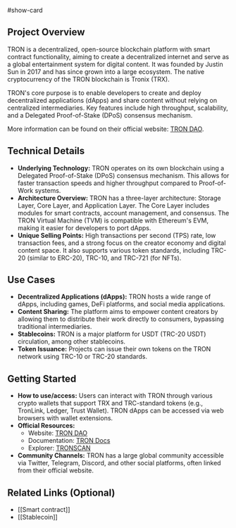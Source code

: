 #show-card

## Project Overview

TRON is a decentralized, open-source blockchain platform with smart contract functionality, aiming to create a decentralized internet and serve as a global entertainment system for digital content. It was founded by Justin Sun in 2017 and has since grown into a large ecosystem. The native cryptocurrency of the TRON blockchain is Tronix (TRX).

TRON's core purpose is to enable developers to create and deploy decentralized applications (dApps) and share content without relying on centralized intermediaries. Key features include high throughput, scalability, and a Delegated Proof-of-Stake (DPoS) consensus mechanism.

More information can be found on their official website: [TRON DAO](https://trondao.org/).

## Technical Details

- **Underlying Technology:** TRON operates on its own blockchain using a Delegated Proof-of-Stake (DPoS) consensus mechanism. This allows for faster transaction speeds and higher throughput compared to Proof-of-Work systems.
- **Architecture Overview:** TRON has a three-layer architecture: Storage Layer, Core Layer, and Application Layer. The Core Layer includes modules for smart contracts, account management, and consensus. The TRON Virtual Machine (TVM) is compatible with Ethereum's EVM, making it easier for developers to port dApps.
- **Unique Selling Points:** High transactions per second (TPS) rate, low transaction fees, and a strong focus on the creator economy and digital content space. It also supports various token standards, including TRC-20 (similar to ERC-20), TRC-10, and TRC-721 (for NFTs).

## Use Cases

- **Decentralized Applications (dApps):** TRON hosts a wide range of dApps, including games, DeFi platforms, and social media applications.
- **Content Sharing:** The platform aims to empower content creators by allowing them to distribute their work directly to consumers, bypassing traditional intermediaries.
- **Stablecoins:** TRON is a major platform for USDT (TRC-20 USDT) circulation, among other stablecoins.
- **Token Issuance:** Projects can issue their own tokens on the TRON network using TRC-10 or TRC-20 standards.

## Getting Started

- **How to use/access:** Users can interact with TRON through various crypto wallets that support TRX and TRC-standard tokens (e.g., TronLink, Ledger, Trust Wallet). TRON dApps can be accessed via web browsers with wallet extensions.
- **Official Resources:**
  - Website: [TRON DAO](https://trondao.org/)
  - Documentation: [TRON Docs](https://developers.tron.network/)
  - Explorer: [TRONSCAN](https://tronscan.org/)
- **Community Channels:** TRON has a large global community accessible via Twitter, Telegram, Discord, and other social platforms, often linked from their official website.

## Related Links (Optional)

- [[Smart contract]]
- [[Stablecoin]]
